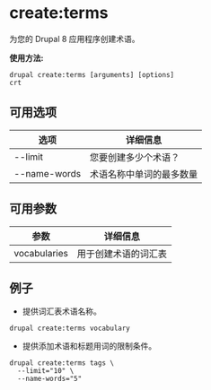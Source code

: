 # create:terms
为您的 Drupal 8 应用程序创建术语。

**使用方法:**
```
drupal create:terms [arguments] [options]
crt
```

## 可用选项
选项 | 详细信息
-------|-------------
--limit | 您要创建多少个术语？
--name-words | 术语名称中单词的最多数量

## 可用参数
参数 | 详细信息
---------|-------------
vocabularies | 用于创建术语的词汇表

## 例子
* 提供词汇表术语名称。
```
drupal create:terms vocabulary
```
* 提供添加术语和标题用词的限制条件。
```
drupal create:terms tags \
  --limit="10" \
  --name-words="5"
```
